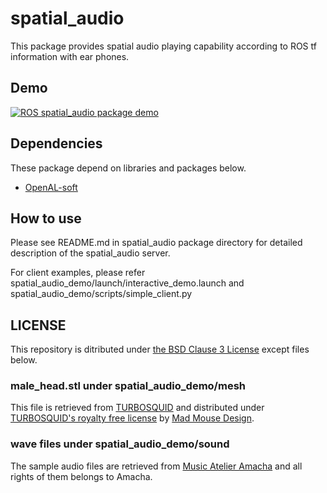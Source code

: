 # spatial_audio

This package provides spatial audio playing capability according to ROS tf information with ear phones.

## Demo

[![ROS spatial_audio package demo](http://img.youtube.com/vi/pSQuZLvTWOg/0.jpg)](https://www.youtube.com/watch?v=pSQuZLvTWOg)

## Dependencies

These package depend on libraries and packages below.

- [OpenAL-soft](https://github.com/kcat/openal-soft)

## How to use

Please see README.md in spatial_audio package directory for detailed description of the spatial_audio server.

For client examples, please refer spatial_audio_demo/launch/interactive_demo.launch and spatial_audio_demo/scripts/simple_client.py

## LICENSE

This repository is ditributed under [the BSD Clause 3 License](https://opensource.org/licenses/BSD-3-Clause) except files below.

### male_head.stl under spatial_audio_demo/mesh

This file is retrieved from [TURBOSQUID](https://www.turbosquid.com/3d-models/male-head-obj/346686) and distributed under [TURBOSQUID's royalty free license](https://blog.turbosquid.com/royalty-free-license/?p=7952)
by [Mad Mouse Design](https://www.turbosquid.com/Search/Artists/Mad-Mouse-Design).


### wave files under spatial_audio_demo/sound

The sample audio files are retrieved from [Music Atelier Amacha](https://amachamusic.chagasi.com/) and all rights of them belongs to Amacha.
